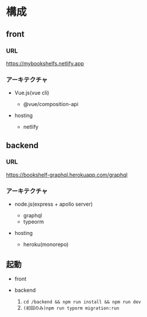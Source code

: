 # 構成

## front
### URL
https://mybookshelfs.netlify.app

### アーキテクチャ
- Vue.js(vue cli)
  - @vue/composition-api

- hosting
  - netlify

## backend
### URL
https://bookshelf-graphql.herokuapp.com/graphql
### アーキテクチャ
- node.js(express + apollo server)
  - graphql
  - typeorm

- hosting
  - heroku(monorepo)

## 起動

- front
  
- backend  
  1. ```cd /backend && npm run install && npm run dev```
  2. ```(初回のみ)npm run typorm migration:run```
